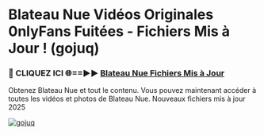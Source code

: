 # Blateau Nue Vidéos Originales 0nlyFans Fuitées - Fichiers Mis à Jour ! (gojuq)

<h3>🔴 CLIQUEZ ICI 🌐==►► <a href="https://tinyurl.com/2pmr4ezf" rel="nofollow">Blateau Nue Fichiers Mis à Jour</a></h3>

Obtenez Blateau Nue et tout le contenu. Vous pouvez maintenant accéder à toutes les vidéos et photos de Blateau Nue. Nouveaux fichiers mis à jour 2025

[![gojuq](https://i.imgur.com/6SNvagu.gif)](https://tinyurl.com/2pmr4ezf)

